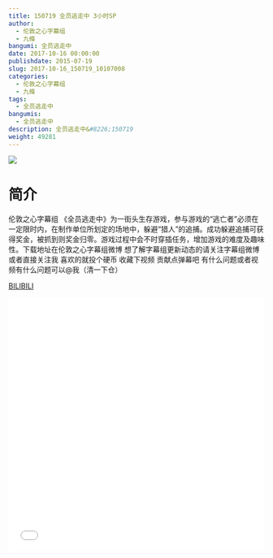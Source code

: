 ```yaml
---
title: 150719 全员逃走中 3小时SP
author: 
  - 伦敦之心字幕组
  - 九條
bangumi: 全员逃走中
date: 2017-10-16 00:00:00
publishdate: 2015-07-19
slug: 2017-10-16_150719_10107008
categories: 
  - 伦敦之心字幕组
  - 九條
tags: 
  - 全员逃走中
bangumis: 
  - 全员逃走中
description: 全员逃走中&#8226;150719
weight: 49281
---
```


![](https://i.imgur.com/iQi70GZ.jpg)

# 简介  
伦敦之心字幕组
《全员逃走中》为一街头生存游戏，参与游戏的“逃亡者”必须在一定限时内，在制作单位所划定的场地中，躲避“猎人”的追捕。成功躲避追捕可获得奖金，被抓到则奖金归零。游戏过程中会不时穿插任务，增加游戏的难度及趣味性。下载地址在伦敦之心字幕组微博 想了解字幕组更新动态的请关注字幕组微博或者直接关注我 喜欢的就投个硬币 收藏下视频 贡献点弹幕吧
有什么问题或者视频有什么问题可以@我（清一下仓）

  [BILIBILI](https://www.bilibili.com/video/av10107008/)


  <iframe src="//www.bilibili.com/html/html5player.html?cid=16700759&aid=10107008" width="100%" height="500" frameborder="0" allowfullscreen="allowfullscreen"></iframe>
